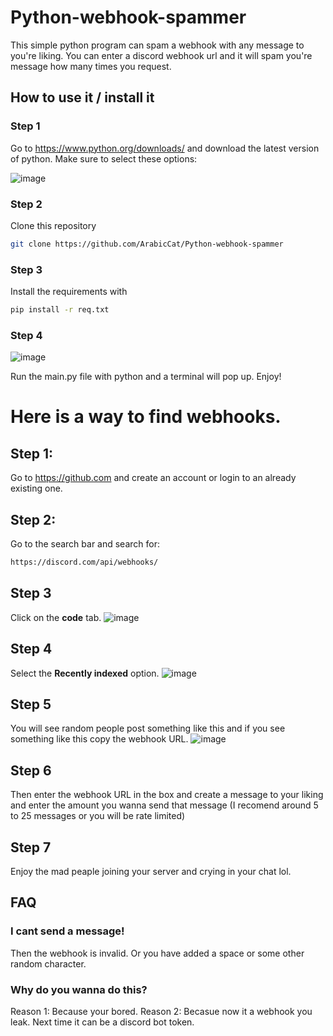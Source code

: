 # Python-webhook-spammer
This simple python program can spam a webhook with any message to you're liking. You can enter a discord webhook url and it will spam you're message how many times you request.


## How to use it / install it

### Step 1
Go to https://www.python.org/downloads/ and download the latest version of  python.
Make sure to select these options:

![image](https://user-images.githubusercontent.com/114680621/209131496-abe55da5-8449-4348-bf97-603d6e909a2c.png)

### Step 2 
Clone this repository
```sh
git clone https://github.com/ArabicCat/Python-webhook-spammer
```
### Step 3
Install the requirements with
```sh
pip install -r req.txt
```
### Step 4 
![image](https://user-images.githubusercontent.com/114680621/209131018-1b5ccd2b-6038-4eea-b1f3-e5ab11a1e777.png)

Run the main.py file with python and a terminal will pop up. Enjoy!


# Here is a way to find webhooks.

## Step 1:
Go to https://github.com and create an account or login to an already existing one.
## Step 2:
Go to the search bar and search for: 
```sh
https://discord.com/api/webhooks/
```
## Step 3
Click on the **code** tab.
![image](https://user-images.githubusercontent.com/114680621/207132507-c3cf599c-9d16-40da-a869-327b2f87a9ad.png)
## Step 4
Select the **Recently indexed** option.
![image](https://user-images.githubusercontent.com/114680621/207133837-08f61132-c2dd-45fc-b1d0-e4abcb21da94.png)
## Step 5
You will see random people post something like this and if you see something like this copy the webhook URL. 
![image](https://user-images.githubusercontent.com/114680621/207136936-f8deee3b-4f44-475c-a2b1-90858074fef7.png)
## Step 6 
Then enter the webhook URL in the box and create a message to your liking and enter the amount you wanna send that message (I recomend around 5 to 25 messages or you will be rate limited)
## Step 7
Enjoy the mad peaple joining your server and crying in your chat lol.

## FAQ

### I cant send a message!
Then the webhook is invalid. Or you have added a space or some other random character.

### Why do you wanna do this?
Reason 1: Because your bored.
Reason 2: Becasue now it a webhook you leak. Next time it can be a discord bot token.

